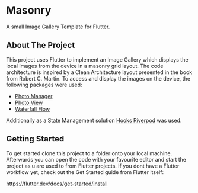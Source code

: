 # Masonry

A small Image Gallery Template for Flutter.


<!-- ABOUT THE PROJECT -->
## About The Project

This project uses Flutter to implement an Image Gallery which displays the local Images from the device in a masonry grid layout. The code architecture is inspired by a Clean Architecture layout presented in the book from Robert C. Martin. To access and display the images on the device, the following packages were used:
* [Photo Manager](https://pub.dev/packages/photo_manager)
* [Photo View](https://pub.dev/packages/photo_view)
* [Waterfall Flow](https://pub.dev/packages/waterfall_flow)

Additionally as a State Management solution [Hooks Riverpod](https://pub.dev/packages/hooks_riverpod) was used.


<!-- GETTING STARTED -->
## Getting Started

To get started clone this project to a folder onto your local machine. Afterwards you can open the code with your favourite editor and start the project as u are used to from Flutter projects. If you dont have a Flutter workflow yet, check out the Get Started guide from Flutter itself: 

https://flutter.dev/docs/get-started/install



